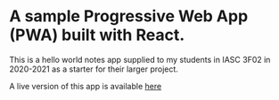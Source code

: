 # A sample Progressive Web App (PWA) built with React. 

This is a hello world notes app supplied to my students in IASC 3F02 in 2020-2021 as a starter for their larger project.

A live version of this app is available [here](https://aaronmauro.com/react_notes_pwa/#/)
